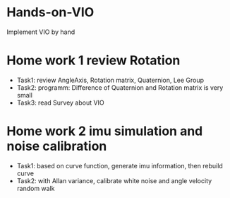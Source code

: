 # Hands-on-VIO
Implement VIO by hand
# Home work 1 review Rotation
- Task1: review AngleAxis, Rotation matrix, Quaternion, Lee Group
- Task2: programm: Difference of Quaternion and Rotation matrix is very small
- Task3: read Survey about VIO

# Home work 2 imu simulation and noise calibration
- Task1: based on curve function, generate imu information, then rebuild curve
- Task2: with Allan variance, calibrate white noise and angle velocity random walk
